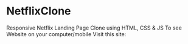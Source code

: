 # NetflixClone
Responsive Netflix Landing Page Clone using HTML, CSS &amp; JS
To see Website on your computer/mobile Visit this site: 
